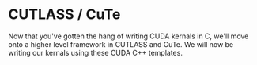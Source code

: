 # CUTLASS / CuTe

Now that you've gotten the hang of writing CUDA kernals in C, we'll move onto a higher level framework in CUTLASS and CuTe. We will now be writing our kernals using these CUDA C++ templates.
